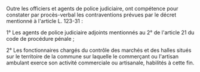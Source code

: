 Outre les officiers et agents de police judiciaire, ont compétence pour constater par procès-verbal les contraventions prévues par le décret mentionné à l'article L. 123-31 : 


1° Les agents de police judiciaire adjoints mentionnés au 2° de l'article 21 du code de procédure pénale ; 


2° Les fonctionnaires chargés du contrôle des marchés et des halles situés sur le territoire de la commune sur laquelle le commerçant ou l'artisan ambulant exerce son activité commerciale ou artisanale, habilités à cette fin.  



